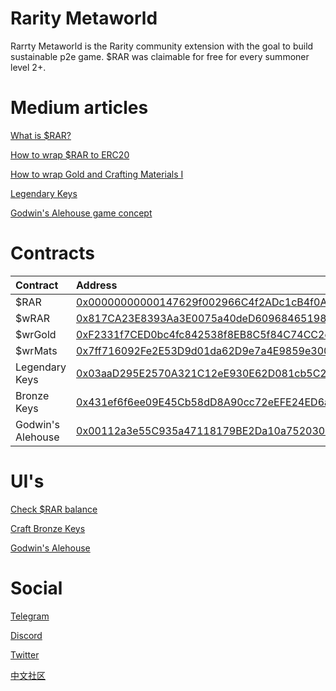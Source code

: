 # Rarity Metaworld

Rarrty Metaworld is the Rarity community extension with the goal to build sustainable p2e game. $RAR was claimable for free for every summoner level 2+.

# Medium articles

[What is $RAR?](https://medium.com/@strategst/what-is-rar-in-rarity-game-8bf829865a5c)

[How to wrap $RAR to ERC20](https://medium.com/@strategst/arity-wrar-ftm-pair-on-spookyswap-how-to-wrap-your-rar-9073d3e8ee0d)

[How to wrap Gold and Crafting Materials I](https://medium.com/@strategst/first-rar-gold-and-rar-craftingmaterials-utility-pairs-13dcf0825154)

[Legendary Keys](https://medium.com/@strategst/here-is-the-legendary-key-mortal-coil-8f0ca669272a)

[Godwin's Alehouse game concept](https://medium.com/@strategst/welcome-to-the-godwins-alehouse-782c789bb333)


# Contracts

| Contract          | Address                                                                                                               |
| :---------------- | :-------------------------------------------------------------------------------------------------------------------- |
| $RAR              | [0x00000000000147629f002966C4f2ADc1cB4f0Aca](https://ftmscan.com/address/0x00000000000147629f002966c4f2adc1cb4f0aca)) |
| $wRAR             | [0x817CA23E8393Aa3E0075a40deD609684651982d7](https://ftmscan.com/address/0x817CA23E8393Aa3E0075a40deD609684651982d7)  |
| $wrGold           | [0xF2331f7CED0bc4fc842538f8EB8C5f84C74CC2ed](https://ftmscan.com/address/0xF2331f7CED0bc4fc842538f8EB8C5f84C74CC2ed)  |
| $wrMats           | [0x7ff716092Fe2E53D9d01da62D9e7a4E9859e3006](https://ftmscan.com/address/0x7ff716092fe2e53d9d01da62d9e7a4e9859e3006)  |
| Legendary Keys    | [0x03aaD295E2570A321C12eE930E62D081cb5C2Cd8](https://ftmscan.com/address/0x03aaD295E2570A321C12eE930E62D081cb5C2Cd8)  |
| Bronze Keys       | [0x431ef6f6ee09E45Cb58dD8A90cc72eEFE24ED6a7](https://ftmscan.com/address/0x431ef6f6ee09E45Cb58dD8A90cc72eEFE24ED6a7)  |
| Godwin's Alehouse | [0x00112a3e55C935a47118179BE2Da10a752030048](https://ftmscan.com/address/0x00112a3e55C935a47118179BE2Da10a752030048)  |

# UI's

[Check $RAR balance](https://rarityrar.com/rarbalance)  

[Craft Bronze Keys](https://rarityrar.com/bronze)

[Godwin's Alehouse](https://alehouse.rarityrar.com/)


# Social

[Telegram](https://t.me/rarityrar)

[Discord](https://discord.com/invite/Eu4qHBuWZT)

[Twitter](https://twitter.com/RarityMetaworld)

[中文社区](https://t.me/rarchina)

